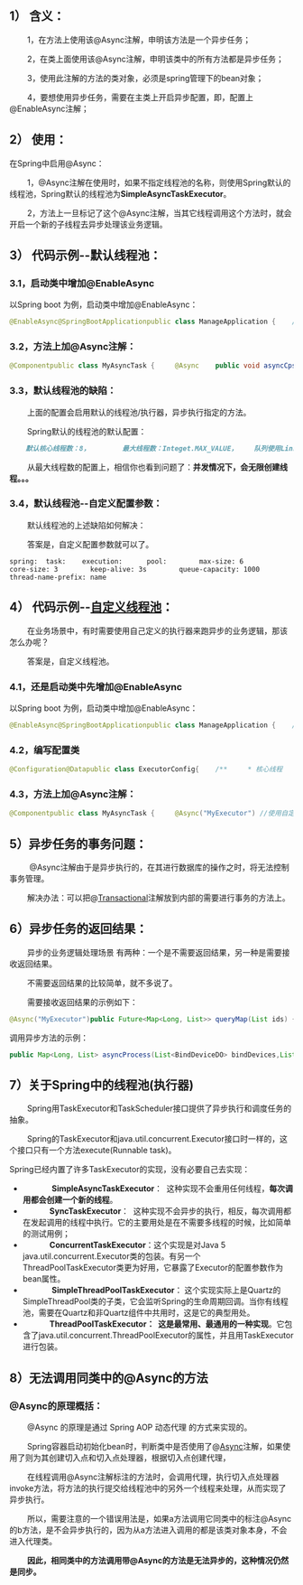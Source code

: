 ## 1） 含义：

        1，在方法上使用该@Async注解，申明该方法是一个异步任务；

        2，在类上面使用该@Async注解，申明该类中的所有方法都是异步任务；

        3，使用此注解的方法的类对象，必须是spring管理下的bean对象； 

        4，要想使用异步任务，需要在主类上开启异步配置，即，配置上@EnableAsync注解；


## 2） 使用：

在Spring中启用@Async：

        1，@Async注解在使用时，如果不指定线程池的名称，则使用Spring默认的线程池，Spring默认的线程池为**SimpleAsyncTaskExecutor**。

        2，方法上一旦标记了这个@Async注解，当其它线程调用这个方法时，就会开启一个新的子线程去异步处理该业务逻辑。


## 3） 代码示例--默认线程池：

### 3.1，启动类中增加@EnableAsync

以Spring boot 为例，启动类中增加@EnableAsync：

```java
@EnableAsync@SpringBootApplicationpublic class ManageApplication {    //...}
```

### 3.2，方法上加@Async注解：

```java
@Componentpublic class MyAsyncTask {     @Async    public void asyncCpsItemImportTask(Long platformId, String jsonList){        //...具体业务逻辑    }}
```

### 3.3，默认线程池的缺陷：

        上面的配置会启用默认的线程池/执行器，异步执行指定的方法。

        Spring默认的线程池的默认配置：

```markdown
    默认核心线程数：8，        最大线程数：Integet.MAX_VALUE，    队列使用LinkedBlockingQueue，    容量是：Integet.MAX_VALUE，    空闲线程保留时间：60s，    线程池拒绝策略：AbortPolicy。
```

        从最大线程数的配置上，相信你也看到问题了：**并发情况下，会无限创建线程。。。**

### 3.4，默认线程池--自定义配置参数：

        默认线程池的上述缺陷如何解决：

        答案是，自定义配置参数就可以了。

```delphi
spring:  task:    execution:      pool:        max-size: 6        core-size: 3        keep-alive: 3s        queue-capacity: 1000        thread-name-prefix: name
```


## 4） 代码示例--[自定义线程池](https://so.csdn.net/so/search?q=%E8%87%AA%E5%AE%9A%E4%B9%89%E7%BA%BF%E7%A8%8B%E6%B1%A0&spm=1001.2101.3001.7020)：

        在业务场景中，有时需要使用自己定义的执行器来跑异步的业务逻辑，那该怎么办呢？

        答案是，自定义线程池。

### 4.1，还是启动类中先增加@EnableAsync

以Spring boot 为例，启动类中增加@EnableAsync：

```java
@EnableAsync@SpringBootApplicationpublic class ManageApplication {    //...}
```

### 4.2，编写配置类

```java
@Configuration@Datapublic class ExecutorConfig{    /**     * 核心线程     */    private int corePoolSize;    /**     * 最大线程     */    private int maxPoolSize;    /**     * 队列容量     */    private int queueCapacity;    /**     * 保持时间     */    private int keepAliveSeconds;    /**     * 名称前缀     */    private String preFix;     @Bean("MyExecutor")    public Executor myExecutor() {        ThreadPoolTaskExecutor executor = new ThreadPoolTaskExecutor();        executor.setCorePoolSize(corePoolSize);        executor.setMaxPoolSize(maxPoolSize);        executor.setQueueCapacity(queueCapacity);        executor.setKeepAliveSeconds(keepAliveSeconds);        executor.setThreadNamePrefix(preFix);        executor.setRejectedExecutionHandler( new ThreadPoolExecutor.AbortPolicy());        executor.initialize();        return executor;    }}
```

### 4.3，方法上加@Async注解：

```java
@Componentpublic class MyAsyncTask {     @Async("MyExecutor") //使用自定义的线程池(执行器)    public void asyncCpsItemImportTask(Long platformId, String jsonList){        //...具体业务逻辑    }}
```


## 5）异步任务的事务问题：

         @Async注解由于是异步执行的，在其进行数据库的操作之时，将无法控制事务管理。

        解决办法：可以把@[Transactional](https://so.csdn.net/so/search?q=Transactional&spm=1001.2101.3001.7020)注解放到内部的需要进行事务的方法上。


## 6）异步任务的返回结果：

        异步的业务逻辑处理场景 有两种：一个是不需要返回结果，另一种是需要接收返回结果。

        不需要返回结果的比较简单，就不多说了。

        需要接收返回结果的示例如下：

```java
@Async("MyExecutor")public Future<Map<Long, List>> queryMap(List ids) {    List<> result = businessService.queryMap(ids);    ..............    Map<Long, List> resultMap = Maps.newHashMap();    ...    return new AsyncResult<>(resultMap);}
```

  
调用异步方法的示例：

```java
public Map<Long, List> asyncProcess(List<BindDeviceDO> bindDevices,List<BindStaffDO> bindStaffs, String dccId) {        Map<Long, List> finalMap =null;        // 返回值：        Future<Map<Long, List>> asyncResult = MyService.queryMap(ids);        try {            finalMap = asyncResult.get();        } catch (Exception e) {            ...        }        return finalMap;}
```

  

## 7）关于Spring中的线程池(执行器)

        Spring用TaskExecutor和TaskScheduler接口提供了异步执行和调度任务的抽象。

        Spring的TaskExecutor和java.util.concurrent.Executor接口时一样的，这个接口只有一个方法execute(Runnable task)。

Spring已经内置了许多TaskExecutor的实现，没有必要自己去实现：

-                **SimpleAsyncTaskExecutor**：  这种实现不会重用任何线程，**每次调用都会创建一个新的线程**。
-               **SyncTaskExecutor**：  这种实现不会异步的执行，相反，每次调用都在发起调用的线程中执行。它的主要用处是在不需要多线程的时候，比如简单的测试用例；
-               **ConcurrentTaskExecutor**：这个实现是对Java 5 java.util.concurrent.Executor类的包装。有另一个ThreadPoolTaskExecutor类更为好用，它暴露了Executor的配置参数作为bean属性。
-                **SimpleThreadPoolTaskExecutor**： 这个实现实际上是Quartz的SimpleThreadPool类的子类，它会监听Spring的生命周期回调。当你有线程池，需要在Quartz和非Quartz组件中共用时，这是它的典型用处。
-               **ThreadPoolTaskExecutor：  这是最常用、最通用的一种实现**。它包含了java.util.concurrent.ThreadPoolExecutor的属性，并且用TaskExecutor进行包装。


## 8）**无法调用同类中的@Async的方法**

### @Async的原理概括：

        @Async 的原理是通过 Spring AOP 动态代理 的方式来实现的。

        Spring容器启动初始化bean时，判断类中是否使用了@[Async](https://so.csdn.net/so/search?q=Async&spm=1001.2101.3001.7020 "Async")注解，如果使用了则为其创建切入点和切入点处理器，根据切入点创建代理，

        在线程调用@Async注解标注的方法时，会调用代理，执行切入点处理器invoke方法，将方法的执行提交给线程池中的另外一个线程来处理，从而实现了异步执行。

        所以，需要注意的一个错误用法是，如果a方法调用它同类中的标注@Async的b方法，是不会异步执行的，因为从a方法进入调用的都是该类对象本身，不会进入代理类。

        **因此，相同类中的方法调用带@Async的方法是无法异步的，这种情况仍然是同步。**